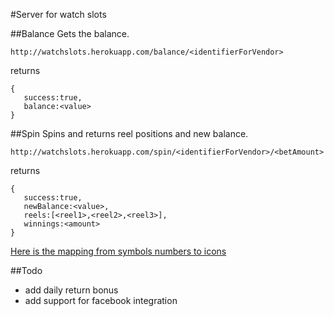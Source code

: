 #Server for watch slots

##Balance
Gets the balance.

    http://watchslots.herokuapp.com/balance/<identifierForVendor>
returns

    {
       success:true,
       balance:<value>
    }

##Spin
Spins and returns reel positions and new balance.

    http://watchslots.herokuapp.com/spin/<identifierForVendor>/<betAmount>
returns

    {
       success:true,
       newBalance:<value>,
       reels:[<reel1>,<reel2>,<reel3>],
       winnings:<amount>
    }

[Here is the mapping from symbols numbers to icons](https://docs.google.com/spreadsheets/d/1EIwJ8qcnRFuYcc4vK6XQ0hKZy5CotDUIP71k2GfzZNE/edit#gid=0)

##Todo

* add daily return bonus
* add support for facebook integration

